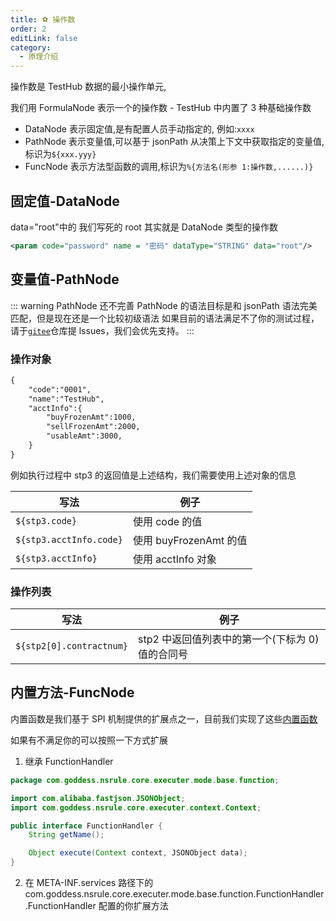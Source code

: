```yaml
---
title: ⚽️ 操作数
order: 2
editLink: false
category:
  - 原理介绍
---
```


操作数是 TestHub 数据的最小操作单元,

我们用 FormulaNode 表示一个的操作数 - TestHub 中内置了 3 种基础操作数

- DataNode 表示固定值,是有配置人员手动指定的, 例如:`xxxx`
- PathNode 表示变量值,可以基于 jsonPath 从决策上下文中获取指定的变量值,标识为`${xxx.yyy}`
- FuncNode 表示方法型函数的调用,标识为`%{方法名(形参 1:操作数,......)}`

## 固定值-DataNode

data="root"中的 我们写死的 root 其实就是 DataNode 类型的操作数

```xml copy
<param code="password" name = "密码" dataType="STRING" data="root"/>
```

## 变量值-PathNode

::: warning PathNode 还不完善
PathNode 的语法目标是和 jsonPath 语法完美匹配，但是现在还是一个比较初级语法
如果目前的语法满足不了你的测试过程，请于<a href="https://gitee.com/failedgoddess/TestHub/issues">`gitee`</a>仓库提 lssues，我们会优先支持。
:::

### 操作对象

```xml copy
{
    "code":"0001",
    "name":"TestHub",
    "acctInfo":{
        "buyFrozenAmt":1000,
        "sellFrozenAmt":2000,
        "usableAmt":3000,
    }
}
```

例如执行过程中 stp3 的返回值是上述结构，我们需要使用上述对象的信息

| 写法                    | 例子                   |
| ----------------------- | ---------------------- |
| `${stp3.code}`          | 使用 code 的值         |
| `${stp3.acctInfo.code}` | 使用 buyFrozenAmt 的值 |
| `${stp3.acctInfo}`      | 使用 acctInfo 对象     |

<a name="操作列表"></a>

### 操作列表

| 写法                     | 例子                                            |
| ------------------------ | ----------------------------------------------- |
| `${stp2[0].contractnum}` | stp2 中返回值列表中的第一个(下标为 0)值的合同号 |

## 内置方法-FuncNode

内置函数是我们基于 SPI 机制提供的扩展点之一，目前我们实现了这些[内置函数](./function.md)

如果有不满足你的可以按照一下方式扩展

1. 继承 FunctionHandler

```java copy
package com.goddess.nsrule.core.executer.mode.base.function;

import com.alibaba.fastjson.JSONObject;
import com.goddess.nsrule.core.executer.context.Context;

public interface FunctionHandler {
    String getName();

    Object execute(Context context, JSONObject data);
}
```

2. 在 META-INF.services 路径下的 com.goddess.nsrule.core.executer.mode.base.function.FunctionHandler.FunctionHandler 配置的你扩展方法
